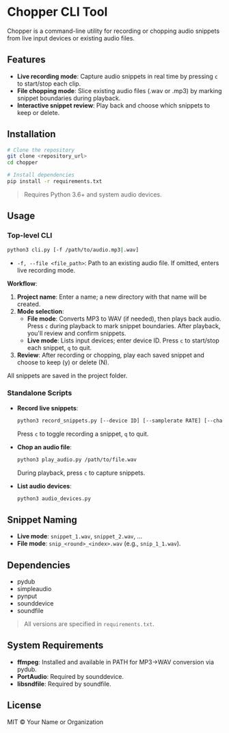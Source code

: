 # Chopper CLI Tool

Chopper is a command-line utility for recording or chopping audio snippets from live input devices or existing audio files.

## Features

- **Live recording mode**: Capture audio snippets in real time by pressing `c` to start/stop each clip.
- **File chopping mode**: Slice existing audio files (.wav or .mp3) by marking snippet boundaries during playback.
- **Interactive snippet review**: Play back and choose which snippets to keep or delete.

## Installation

```bash
# Clone the repository
git clone <repository_url>
cd chopper

# Install dependencies
pip install -r requirements.txt
```

> Requires Python 3.6+ and system audio devices.

## Usage

### Top-level CLI

```bash
python3 cli.py [-f /path/to/audio.mp3|.wav]
```

- `-f, --file <file_path>`: Path to an existing audio file. If omitted, enters live recording mode.

**Workflow**:
1. **Project name**: Enter a name; a new directory with that name will be created.
2. **Mode selection**:
   - **File mode**: Converts MP3 to WAV (if needed), then plays back audio. Press `c` during playback to mark snippet boundaries. After playback, you'll review and confirm snippets.
   - **Live mode**: Lists input devices; enter device ID. Press `c` to start/stop each snippet, `q` to quit.
3. **Review**: After recording or chopping, play each saved snippet and choose to keep (y) or delete (N).

All snippets are saved in the project folder.

### Standalone Scripts

- **Record live snippets**:
  ```bash
  python3 record_snippets.py [--device ID] [--samplerate RATE] [--channels N]
  ```
  Press `c` to toggle recording a snippet, `q` to quit.

- **Chop an audio file**:
  ```bash
  python3 play_audio.py /path/to/file.wav
  ```
  During playback, press `c` to capture snippets.

- **List audio devices**:
  ```bash
  python3 audio_devices.py
  ```

## Snippet Naming

- **Live mode**: `snippet_1.wav`, `snippet_2.wav`, …
- **File mode**: `snip_<round>_<index>.wav` (e.g., `snip_1_1.wav`).

## Dependencies

- pydub
- simpleaudio
- pynput
- sounddevice
- soundfile

> All versions are specified in `requirements.txt`.

## System Requirements

- **ffmpeg**: Installed and available in PATH for MP3→WAV conversion via pydub.
- **PortAudio**: Required by sounddevice.
- **libsndfile**: Required by soundfile.

## License

MIT © Your Name or Organization
